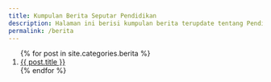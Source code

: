 ```yaml
---
title: Kumpulan Berita Seputar Pendidikan
description: Halaman ini berisi kumpulan berita terupdate tentang Pendidikan, CPNS, ataupun lainnya yang sangat berguna bagi para pembaca.
permalink: /berita
---
```


<ol class="arti">{% for post in site.categories.berita %}
<li class="{% if page.title == post.title %}current{% endif %}">
<a href="{{ post.url }}">{{ post.title }}</a>
</li>
{% endfor %}
</ol>
